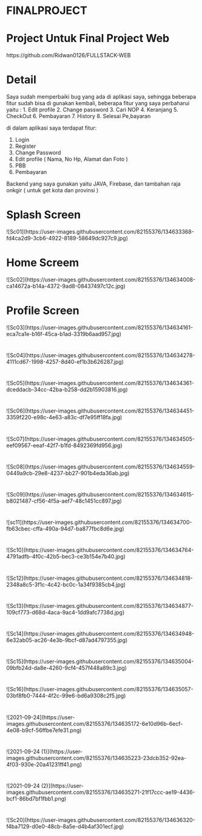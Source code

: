 
<h1>FINALPROJECT</h1>

<h1>Project Untuk Final Project Web</h1>

<link>https://github.com/Ridwan0126/FULLSTACK-WEB</link>

<h1> Detail </h1>

<p>
Saya sudah memperbaiki bug yang ada di aplikasi saya, sehingga beberapa fitur sudah bisa di gunakan kembali, beberapa fitur yang saya perbaharui yaitu :
  1. Edit profile 
  2. Change password 
  3. Cari NOP
  4. Keranjang
  5. CheckOut
  6. Pembayaran
  7. History
  8. Selesai Pe,bayaran
  
  di dalam aplikasi saya terdapat fitur:
  
  1. Login
  2. Register
  3. Change Password
  4. Edit profile ( Nama, No Hp, Alamat dan Foto )
  5. PBB
  6. Pembayaran
  
  Backend yang saya gunakan yaitu JAVA, Firebase, dan tambahan raja onkgir ( untuk get kota dan provinsi )
</p>

<h1>Splash Screen</h1>
![Sc01](https://user-images.githubusercontent.com/82155376/134633368-fd4ca2d9-3cb6-4922-8189-58649dc927c9.jpg)

<h1>Home Screem</h1>
![Sc02](https://user-images.githubusercontent.com/82155376/134634008-ca14672a-b14a-4372-9ad8-08437497c12c.jpg)

<h1>Profile Screen</h1>
![Sc03](https://user-images.githubusercontent.com/82155376/134634161-eca7ca1e-b16f-45ca-b1ad-3319b6aad957.jpg)

<h1></h1>
![Sc04](https://user-images.githubusercontent.com/82155376/134634278-4111cd67-1998-4257-8d40-ef1b3b626287.jpg)

<h1></h1>
![Sc05](https://user-images.githubusercontent.com/82155376/134634361-dceddacb-34cc-42ba-b258-dd2b15903816.jpg)

<h1></h1>
![Sc06](https://user-images.githubusercontent.com/82155376/134634451-3359f220-e98c-4e63-a83c-df7e95ff18fa.jpg)

<h1></h1>
![Sc07](https://user-images.githubusercontent.com/82155376/134634505-eef09567-eeaf-42f7-b1fd-8492369fd956.jpg)

<h1></h1>
![Sc08](https://user-images.githubusercontent.com/82155376/134634559-0449a9cb-29e8-4237-bb27-901b4eda36ab.jpg)

<h1></h1>
![Sc09](https://user-images.githubusercontent.com/82155376/134634615-b8021487-cf56-4f5a-aef7-48c1451cc897.jpg)

<h1></h1>
![sc11](https://user-images.githubusercontent.com/82155376/134634700-fb63cbec-cffa-490a-94d7-ba877fbc8d6e.jpg)

<h1></h1>
![Sc10](https://user-images.githubusercontent.com/82155376/134634764-4791adfb-4f0c-42b5-bec3-ce3b154e7b40.jpg)

<h1></h1>
![Sc12](https://user-images.githubusercontent.com/82155376/134634818-2348a8c5-3f1c-4c42-bc0c-1a34f9385cb4.jpg)

<h1></h1>
![Sc13](https://user-images.githubusercontent.com/82155376/134634877-109cf773-d68d-4aca-9ac4-1dd9afc7738d.jpg)

<h1></h1>
![Sc14](https://user-images.githubusercontent.com/82155376/134634948-6e32ab05-ac26-4e3b-9bcf-d87ad4797355.jpg)

<h1></h1>
![Sc15](https://user-images.githubusercontent.com/82155376/134635004-09bfb24d-da8e-4260-9cf4-457f448a89c3.jpg)

<h1></h1>
![Sc16](https://user-images.githubusercontent.com/82155376/134635057-03bf8fb0-7444-4f2c-99e6-bd6a9308c2f5.jpg)

<h1></h1>
![2021-09-24](https://user-images.githubusercontent.com/82155376/134635172-6e10d96b-6ecf-4e08-b9cf-56ffbe7efe31.png)

<h1></h1>
![2021-09-24 (1)](https://user-images.githubusercontent.com/82155376/134635223-23dcb352-92ea-4f03-930e-20a41231ff41.png)

<h1></h1>
![2021-09-24 (2)](https://user-images.githubusercontent.com/82155376/134635271-21f17ccc-ae19-4436-bcf1-86bd7bf1fbb1.png)

<h1></h1>
![Sc20](https://user-images.githubusercontent.com/82155376/134636320-f4ba7129-d0e0-48cb-8a5e-d4b4af301ecf.jpg)

